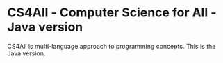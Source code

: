 # CS4All - Computer Science for All - Java version

CS4All is multi-language approach to programming concepts. 
This is the Java version.
